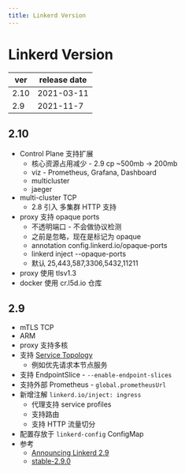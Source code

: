 ```yaml
---
title: Linkerd Version
---
```


# Linkerd Version

| ver  | release date |
| ---- | ------------ |
| 2.10 | 2021-03-11   |
| 2.9  | 2021-11-7    |

## 2.10

- Control Plane 支持扩展
  - 核心资源占用减少 - 2.9 cp ~500mb -> 200mb
  - viz - Prometheus, Grafana, Dashboard
  - multicluster
  - jaeger
- multi-cluster TCP
  - 2.8 引入 多集群 HTTP 支持
- proxy 支持 opaque ports
  - 不透明端口 - 不会做协议检测
  - 之前是忽略，现在是标记为 opaque
  - annotation config.linkerd.io/opaque-ports
  - linkerd inject --opaque-ports
  - 默认 25,443,587,3306,5432,11211
- proxy 使用 tlsv1.3
- docker 使用 cr.l5d.io 仓库

## 2.9

- mTLS TCP
- ARM
- proxy 支持多核
- 支持 [Service Topology](https://kubernetes.io/docs/concepts/services-networking/service-topology/)
  - 例如优先请求本节点服务
- 支持 EndpointSlice - `--enable-endpoint-slices`
- 支持外部 Prometheus - `global.prometheusUrl`
- 新增注解 `linkerd.io/inject: ingress`
  - 代理支持 service profiles
  - 支持路由
  - 支持 HTTP 流量切分
- 配置存放于 `linkerd-config` ConfigMap
- 参考
  - [Announcing Linkerd 2.9](https://linkerd.io/2020/11/09/announcing-linkerd-2.9/)
  - [stable-2.9.0](https://github.com/linkerd/linkerd2/releases/tag/stable-2.9.0)
